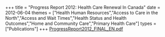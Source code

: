 +++
title = "Progress Report 2012: Health Care Renewal In Canada"
date = 2012-06-04
themes = ["Health Human Resources","Access to Care in the North","Access and Wait Times","Health Status and Health Outcomes","Home and Community Care","Primary Health Care"]
types = ["Publications"]
+++
[ProgressReport2012_FINAL_EN.pdf](/files/ProgressReport2012_FINAL_EN.pdf)
